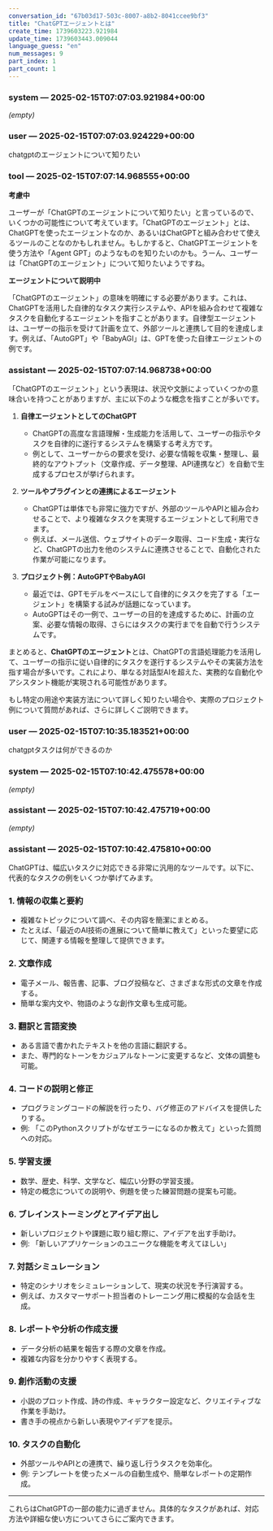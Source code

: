 ```yaml
---
conversation_id: "67b03d17-503c-8007-a8b2-8041ccee9bf3"
title: "ChatGPTエージェントとは"
create_time: 1739603223.921984
update_time: 1739603443.009044
language_guess: "en"
num_messages: 9
part_index: 1
part_count: 1
---
```


### system — 2025-02-15T07:07:03.921984+00:00

_(empty)_

### user — 2025-02-15T07:07:03.924229+00:00

chatgptのエージェントについて知りたい

### tool — 2025-02-15T07:07:14.968555+00:00

**考慮中**

ユーザーが「ChatGPTのエージェントについて知りたい」と言っているので、いくつかの可能性について考えています。「ChatGPTのエージェント」とは、ChatGPTを使ったエージェントなのか、あるいはChatGPTと組み合わせて使えるツールのことなのかもしれません。もしかすると、ChatGPTエージェントを使う方法や「Agent GPT」のようなものを知りたいのかも。うーん、ユーザーは「ChatGPTのエージェント」について知りたいようですね。

**エージェントについて説明中**

「ChatGPTのエージェント」の意味を明確にする必要があります。これは、ChatGPTを活用した自律的なタスク実行システムや、APIを組み合わせて複雑なタスクを自動化するエージェントを指すことがあります。自律型エージェントは、ユーザーの指示を受けて計画を立て、外部ツールと連携して目的を達成します。例えば、「AutoGPT」や「BabyAGI」は、GPTを使った自律エージェントの例です。

### assistant — 2025-02-15T07:07:14.968738+00:00

「ChatGPTのエージェント」という表現は、状況や文脈によっていくつかの意味合いを持つことがありますが、主に以下のような概念を指すことが多いです。

1. **自律エージェントとしてのChatGPT**  
   - ChatGPTの高度な言語理解・生成能力を活用して、ユーザーの指示やタスクを自律的に遂行するシステムを構築する考え方です。  
   - 例として、ユーザーからの要求を受け、必要な情報を収集・整理し、最終的なアウトプット（文章作成、データ整理、API連携など）を自動で生成するプロセスが挙げられます。

2. **ツールやプラグインとの連携によるエージェント**  
   - ChatGPTは単体でも非常に強力ですが、外部のツールやAPIと組み合わせることで、より複雑なタスクを実現するエージェントとして利用できます。  
   - 例えば、メール送信、ウェブサイトのデータ取得、コード生成・実行など、ChatGPTの出力を他のシステムに連携させることで、自動化された作業が可能になります。

3. **プロジェクト例：AutoGPTやBabyAGI**  
   - 最近では、GPTモデルをベースにして自律的にタスクを完了する「エージェント」を構築する試みが話題になっています。  
   - AutoGPTはその一例で、ユーザーの目的を達成するために、計画の立案、必要な情報の取得、さらにはタスクの実行までを自動で行うシステムです。

まとめると、**ChatGPTのエージェント**とは、ChatGPTの言語処理能力を活用して、ユーザーの指示に従い自律的にタスクを遂行するシステムやその実装方法を指す場合が多いです。これにより、単なる対話型AIを超えた、実務的な自動化やアシスタント機能が実現される可能性があります。

もし特定の用途や実装方法について詳しく知りたい場合や、実際のプロジェクト例について質問があれば、さらに詳しくご説明できます。

### user — 2025-02-15T07:10:35.183521+00:00

chatgptタスクは何ができるのか

### system — 2025-02-15T07:10:42.475578+00:00

_(empty)_

### assistant — 2025-02-15T07:10:42.475719+00:00

_(empty)_

### assistant — 2025-02-15T07:10:42.475810+00:00

ChatGPTは、幅広いタスクに対応できる非常に汎用的なツールです。以下に、代表的なタスクの例をいくつか挙げてみます。

### 1. **情報の収集と要約**
   - 複雑なトピックについて調べ、その内容を簡潔にまとめる。
   - たとえば、「最近のAI技術の進展について簡単に教えて」といった要望に応じて、関連する情報を整理して提供できます。

### 2. **文章作成**
   - 電子メール、報告書、記事、ブログ投稿など、さまざまな形式の文章を作成する。
   - 簡単な案内文や、物語のような創作文章も生成可能。

### 3. **翻訳と言語変換**
   - ある言語で書かれたテキストを他の言語に翻訳する。
   - また、専門的なトーンをカジュアルなトーンに変更するなど、文体の調整も可能。

### 4. **コードの説明と修正**
   - プログラミングコードの解説を行ったり、バグ修正のアドバイスを提供したりする。
   - 例: 「このPythonスクリプトがなぜエラーになるのか教えて」といった質問への対応。

### 5. **学習支援**
   - 数学、歴史、科学、文学など、幅広い分野の学習支援。
   - 特定の概念についての説明や、例題を使った練習問題の提案も可能。

### 6. **ブレインストーミングとアイデア出し**
   - 新しいプロジェクトや課題に取り組む際に、アイデアを出す手助け。
   - 例: 「新しいアプリケーションのユニークな機能を考えてほしい」

### 7. **対話シミュレーション**
   - 特定のシナリオをシミュレーションして、現実の状況を予行演習する。
   - 例えば、カスタマーサポート担当者のトレーニング用に模擬的な会話を生成。

### 8. **レポートや分析の作成支援**
   - データ分析の結果を報告する際の文章を作成。
   - 複雑な内容を分かりやすく表現する。

### 9. **創作活動の支援**
   - 小説のプロット作成、詩の作成、キャラクター設定など、クリエイティブな作業を手助け。
   - 書き手の視点から新しい表現やアイデアを提示。

### 10. **タスクの自動化**
   - 外部ツールやAPIとの連携で、繰り返し行うタスクを効率化。
   - 例: テンプレートを使ったメールの自動生成や、簡単なレポートの定期作成。

---

これらはChatGPTの一部の能力に過ぎません。具体的なタスクがあれば、対応方法や詳細な使い方についてさらにご案内できます。
